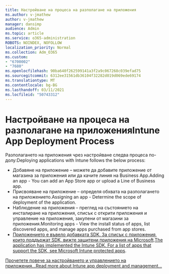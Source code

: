 ```yaml
---
title: Настройване на процеса на разполагане на приложения
ms.author: v-jmathew
author: v-jmathew
manager: dansimp
audience: Admin
ms.topic: article
ms.service: o365-administration
ROBOTS: NOINDEX, NOFOLLOW
localization_priority: Normal
ms.collection: Adm_O365
ms.custom:
- "6700002"
- "7680"
ms.openlocfilehash: 90ba640f262599141a3f2a9c067268c039efad75
ms.sourcegitcommit: 6312ee31561db36104f32282d019d069ede69174
ms.translationtype: MT
ms.contentlocale: bg-BG
ms.lasthandoff: 03/11/2021
ms.locfileid: "50743312"
---
```

# <a name="intune-app-deployment-process"></a><span data-ttu-id="3abe3-102">Настройване на процеса на разполагане на приложения</span><span class="sxs-lookup"><span data-stu-id="3abe3-102">Intune App Deployment Process</span></span>

<span data-ttu-id="3abe3-103">Разполагането на приложения чрез настройване следва процеса по-долу:</span><span class="sxs-lookup"><span data-stu-id="3abe3-103">Deploying applications with Intune follows the below process:</span></span>

- <span data-ttu-id="3abe3-104">Добавяне на приложение – можете да добавите приложение от магазина за приложения или да качите линия на Business App.</span><span class="sxs-lookup"><span data-stu-id="3abe3-104">Adding an app - You can add an App Store app or upload a Line of Business app.</span></span>
- <span data-ttu-id="3abe3-105">Присвояване на приложение – определя обхвата на разполагането на приложението.</span><span class="sxs-lookup"><span data-stu-id="3abe3-105">Assigning an app - Determine the scope of deployment of the application.</span></span>
- <span data-ttu-id="3abe3-106">Наблюдение на приложения – преглед на състоянието на инсталиране на приложения, списък с открити приложения и управление на приложения, закупени от магазини за приложения.</span><span class="sxs-lookup"><span data-stu-id="3abe3-106">Monitoring apps - View the install status of apps, list discovered apps, and manage apps purchased from app stores.</span></span>
- <span data-ttu-id="3abe3-107">[Приложението е въвело добавката SDK. За списък с приложения, които поддържат SDK, вижте защитени приложения на Microsoft](https://docs.microsoft.com/mem/intune/apps/apps-supported-intune-apps).</span><span class="sxs-lookup"><span data-stu-id="3abe3-107">[The application has implemented the Intune SDK. For a list of apps that support the SDK, see Microsoft Intune protected apps](https://docs.microsoft.com/mem/intune/apps/apps-supported-intune-apps).</span></span>

[<span data-ttu-id="3abe3-108">Прочетете повече за настройването и управлението на приложения...</span><span class="sxs-lookup"><span data-stu-id="3abe3-108">Read more about Intune app deployment and management...</span></span>](https://docs.microsoft.com/mem/intune/apps/app-management)
